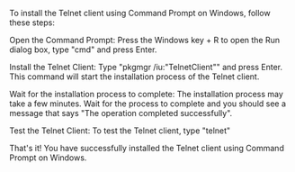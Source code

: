 To install the Telnet client using Command Prompt on Windows, follow these steps:

Open the Command Prompt: Press the Windows key + R to open the Run dialog box, type "cmd" and press Enter.

Install the Telnet Client: Type "pkgmgr /iu:"TelnetClient"" and press Enter. This command will start the installation process of the Telnet client.

Wait for the installation process to complete: The installation process may take a few minutes. Wait for the process to complete and you should see a message that says "The operation completed successfully".

Test the Telnet Client: To test the Telnet client, type "telnet"

That's it! You have successfully installed the Telnet client using Command Prompt on Windows.

